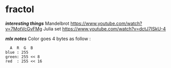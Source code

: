 # fractol

***interesting things***
Mandelbrot
https://www.youtube.com/watch?v=7MotVcGvFMg
Julia set
https://www.youtube.com/watch?v=dctJ7ISkU-4

***mlx notes***
Color goes 4 bytes as follow :

```
  A  R  G  B
blue : 255
green: 255 << 8
red  : 255 << 16
```